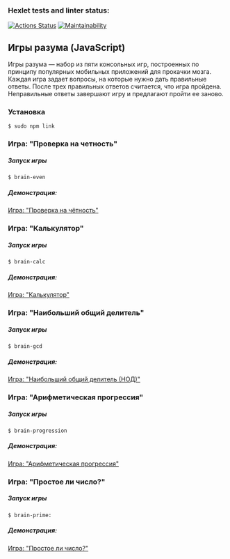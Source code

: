 ### Hexlet tests and linter status:

[![Actions Status](https://github.com/Ingsip/frontend-project-44/actions/workflows/hexlet-check.yml/badge.svg)](https://github.com/Ingsip/frontend-project-44/actions)
[![Maintainability](https://api.codeclimate.com/v1/badges/ba7cd0f1817da7bb81e6/maintainability)](https://codeclimate.com/github/Ingsip/frontend-project-44/maintainability)

## **Игры разума (JavaScript)**

Игры разума — набор из пяти консольных игр, построенных по принципу популярных мобильных приложений для прокачки мозга. Каждая игра задает вопросы, на которые нужно дать правильные ответы. После трех правильных ответов считается, что игра пройдена. Неправильные ответы завершают игру и предлагают пройти ее заново.

### Установка

```
$ sudo npm link
```

### Игра: "Проверка на четность"

##### Запуск игры

```
$ brain-even
```

##### Демонстрация:

[Игра: "Проверка на чётность"](https://asciinema.org/a/pa1dW2xemQ7gcum3ULxlT3NbO)

### Игра: "Калькулятор"

##### Запуск игры

```
$ brain-calc
```

##### Демонстрация:

[Игра: "Калькулятор"](https://asciinema.org/a/jkyHcGLXiHzd6YFsXB49Jj5pv)

### Игра: "Наибольший общий делитель"

##### Запуск игры

```
$ brain-gcd
```

##### Демонстрация:

[Игра: "Наибольший общий делитель (НОД)"](https://asciinema.org/a/7gvtMJaRgMSJsajNZUan1H0m0)

### Игра: "Арифметическая прогрессия"

##### Запуск игры

```
$ brain-progression
```

##### Демонстрация:

[Игра: "Арифметическая прогрессия"](https://asciinema.org/a/KHoOlcb51tAJRIG1U3s5Il7Yp)

### Игра: "Простое ли число?"

##### Запуск игры

```
$ brain-prime:
```

##### Демонстрация:

[Игра: "Простое ли число?"](https://asciinema.org/a/UAX76PHK3EiXQGAtwoJ2CuoPh)

